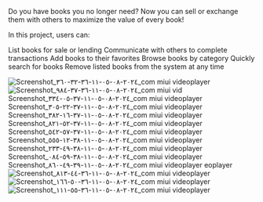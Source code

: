 Do you have books you no longer need? Now you can sell or exchange them with others to maximize the value of every book!

In this project, users can:

List books for sale or lending
Communicate with others to complete transactions
Add books to their favorites
Browse books by category
Quickly search for books
Remove listed books from the system at any time

![Screenshot_٢٠٢٤-٠٨-٠٥-١١-٣٦-٣٢-٣٦٠_com miui videoplayer](https://github.com/user-attachments/assets/a049f340-162b-4a55-95e2-8688f2b8b42d)
![Screenshot_٢٠٢٤-٠٨-٠٥-١١-٣٦-٣٧-٩٨٤_com miui vid
![Screenshot_٢٠٢٤-٠٨-٠٥-١١-٣٧-٠٥-٣٣٤_com miui videoplayer](https://github.com/user-attachments/assets/19cabc56-dc70-4b46-93b4-fbdec17c2448)
![Screenshot_٢٠٢٤-٠٨-٠٥-١١-٣٧-٢٢-٣٠٥_com miui videoplayer](https://github.com/user-attachments/assets/3a976aa4-c6bc-4ed9-bff9-ada2353ca16c)
![Screenshot_٢٠٢٤-٠٨-٠٥-١١-٣٧-١٦-٣٨٢_com miui videoplayer](https://github.com/user-attachments/assets/8222404e-97cd-41fa-a1c1-6fdbaf5ca1bb)
![Screenshot_٢٠٢٤-٠٨-٠٥-١١-٣٧-٥٢-٨٢١_com miui videoplayer](https://github.com/user-attachments/assets/80e829d9-0c18-48d1-9b73-1dd12ec515c2)
![Screenshot_٢٠٢٤-٠٨-٠٥-١١-٣٧-٥٧-٥٤٢_com miui videoplayer](https://github.com/user-attachments/assets/fb626ddd-8136-4b14-9387-851e9db29e58)
![Screenshot_٢٠٢٤-٠٨-٠٥-١١-٣٨-١٢-٥٥٥_com miui videoplayer](https://github.com/user-attachments/assets/afaeaa8d-d2e0-4958-b5d4-13e410823f94)
![Screenshot_٢٠٢٤-٠٨-٠٥-١١-٣٨-٤٩-٢٣٣_com miui videoplayer](https://github.com/user-attachments/assets/de4b5768-a2bc-435d-8b96-f0f7d642acee)
![Screenshot_٢٠٢٤-٠٨-٠٥-١١-٣٨-٥٩-٠٨٤_com miui videoplayer](https://github.com/user-attachments/assets/b1d6464b-0760-41ca-8435-8d37b9ef50fc)
![Screenshot_٢٠٢٤-٠٨-٠٥-١١-٣٩-٤٩-٨٦٠_com miui videoplayer](https://github.com/user-attachments/assets/5b27c75f-2c59-4952-b881-2955e9683f1b)
eoplayer](https://github.com/user-attachments/assets/9c1399a1-52e8-4e05-9f83-4241f1db8217)
![Screenshot_٢٠٢٤-٠٨-٠٥-١١-٣٦-٤٤-٨١٣_com miui videoplayer](https://github.com/user-attachments/assets/dd410527-484c-44be-9ea6-b1c6e2777064)
![Screenshot_٢٠٢٤-٠٨-٠٥-١١-٣٦-٥٠-١٦٦_com miui videoplayer](https://github.com/user-attachments/assets/70bbc8f6-de13-46a2-877c-2c807a88d8d9)
![Screenshot_٢٠٢٤-٠٨-٠٥-١١-٣٦-٥٥-١١١_com miui videoplayer](https://github.com/user-attachments/assets/1e09da3d-e262-48fb-a80b-dc3ac17c0889)
